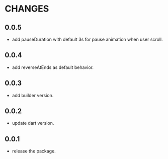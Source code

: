 # CHANGES

## 0.0.5

- add pauseDuration with default 3s for pause animation when user scroll.

## 0.0.4

- add reverseAtEnds as default behavior.

## 0.0.3

- add builder version.

## 0.0.2

- update dart version.

## 0.0.1

- release the package.
